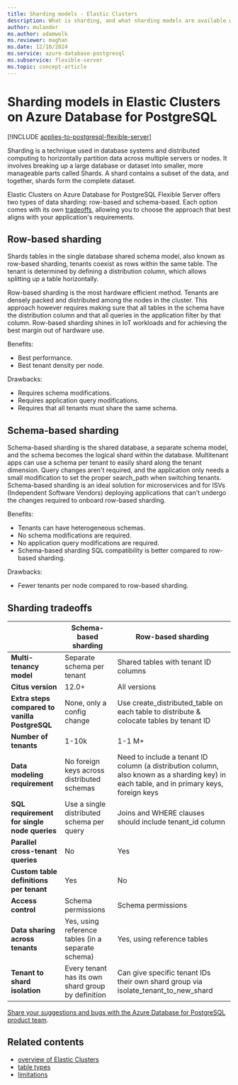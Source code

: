 ```yaml
---
title: Sharding models - Elastic Clusters
description: What is sharding, and what sharding models are available with Elastic Clusters on Azure Database for PostgreSQL
author: mulander
ms.author: adamwolk
ms.reviewer: maghan
ms.date: 12/10/2024
ms.service: azure-database-postgresql
ms.subservice: flexible-server
ms.topic: concept-article
---
```


# Sharding models in Elastic Clusters on Azure Database for PostgreSQL

[!INCLUDE [applies-to-postgresql-flexible-server](~/reusable-content/ce-skilling/azure/includes/postgresql/includes/applies-to-postgresql-flexible-server.md)]

Sharding is a technique used in database systems and distributed computing to horizontally partition data across multiple servers or nodes. It involves breaking up a large database or dataset into smaller, more manageable parts called Shards. A shard contains a subset of the data, and together, shards form the complete dataset.

Elastic Clusters on Azure Database for PostgreSQL Flexible Server offers two types of data sharding: row-based and schema-based. Each option comes with its own [tradeoffs](#sharding-tradeoffs), allowing you to choose the approach that best aligns with your application's requirements.

## Row-based sharding

Shards tables in the single database shared schema model, also known as row-based sharding, tenants coexist as rows within the same table. The tenant is determined by defining a distribution column, which allows splitting up a table horizontally.

Row-based sharding is the most hardware efficient method. Tenants are densely packed and distributed among the nodes in the cluster. This approach however requires making sure that all tables in the schema have the distribution column and that all queries in the application filter by that column. Row-based sharding shines in IoT workloads and for achieving the best margin out of hardware use.

Benefits:

- Best performance.
- Best tenant density per node.

Drawbacks:

- Requires schema modifications.
- Requires application query modifications.
- Requires that all tenants must share the same schema.

## Schema-based sharding

Schema-based sharding is the shared database, a separate schema model, and the schema becomes the logical shard within the database. Multitenant apps can use a schema per tenant to easily shard along the tenant dimension. Query changes aren't required, and the application only needs a small modification to set the proper search_path when switching tenants. Schema-based sharding is an ideal solution for microservices and for ISVs (Independent Software Vendors) deploying applications that can't undergo the changes required to onboard row-based sharding.

Benefits:

- Tenants can have heterogeneous schemas.
- No schema modifications are required.
- No application query modifications are required.
- Schema-based sharding SQL compatibility is better compared to row-based sharding.

Drawbacks:

- Fewer tenants per node compared to row-based sharding.

## Sharding tradeoffs

| | Schema-based sharding | Row-based sharding |
| --- | --- | --- |
| **Multi-tenancy model** | Separate schema per tenant | Shared tables with tenant ID columns |
| **Citus version** | 12.0+ | All versions |
| **Extra steps compared to vanilla PostgreSQL** | None, only a config change | Use create_distributed_table on each table to distribute & colocate tables by tenant ID |
| **Number of tenants** | 1-10k | 1-1 M+ |
| **Data modeling requirement** | No foreign keys across distributed schemas | Need to include a tenant ID column (a distribution column, also known as a sharding key) in each table, and in primary keys, foreign keys |
| **SQL requirement for single node queries** | Use a single distributed schema per query | Joins and WHERE clauses should include tenant_id column |
| **Parallel cross-tenant queries** | No | Yes |
| **Custom table definitions per tenant** | Yes | No |
| **Access control** | Schema permissions | Schema permissions |
| **Data sharing across tenants** | Yes, using reference tables (in a separate schema) | Yes, using reference tables |
| **Tenant to shard isolation** | Every tenant has its own shard group by definition | Can give specific tenant IDs their own shard group via isolate_tenant_to_new_shard |

[Share your suggestions and bugs with the Azure Database for PostgreSQL product team](https://aka.ms/pgfeedback).

## Related contents

- [overview of Elastic Clusters](./concepts-elastic-clusters.md)
- [table types](./concepts-elastic-clusters-table-types.md)
- [limitations](./concepts-elastic-clusters-limitations.yml)